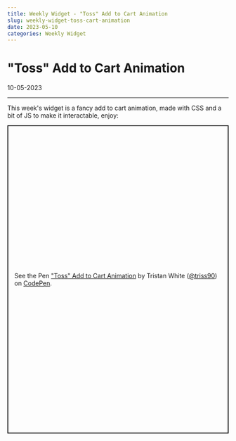 ```yaml
---
title: Weekly Widget - "Toss" Add to Cart Animation
slug: weekly-widget-toss-cart-animation
date: 2023-05-10
categories: Weekly Widget
---
```


# "Toss" Add to Cart Animation

<p class='timestamp'><time datetime='10-05-2023'>10-05-2023</time></p>
<hr>

This week's widget is a fancy add to cart animation, made with CSS and a bit of JS to make it interactable, enjoy:

<p class="codepen" data-height="800" data-default-tab="result" data-slug-hash="vYEPxLY" data-user="triss90" style="height: 700px; box-sizing: border-box; display: flex; align-items: center; justify-content: center; border: 2px solid; margin: 1em 0; padding: 1em;">
  <span>See the Pen <a href="https://codepen.io/triss90/pen/vYEPxLY">
  "Toss" Add to Cart Animation</a> by Tristan  White (<a href="https://codepen.io/triss90">@triss90</a>)
  on <a href="https://codepen.io">CodePen</a>.</span>
</p>
<script async src="https://cpwebassets.codepen.io/assets/embed/ei.js"></script>
